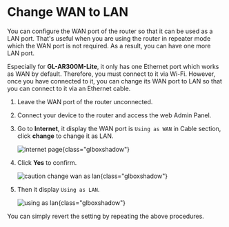 # Change WAN to LAN

You can configure the WAN port of the router so that it can be used as a LAN port. That's useful when you are using the router in repeater mode which the WAN port is not required. As a result, you can have one more LAN port.

Especially for **GL-AR300M-Lite**, it only has one Ethernet port which works as WAN by default. Therefore, you must connect to it via Wi-Fi. However, once you have connected to it, you can change its WAN port to LAN so that you can connect to it via an Ethernet cable.

1. Leave the WAN port of the router unconnected.
2. Connect your device to the router and access the web Admin Panel.
3. Go to **Internet**, it display the WAN port is `Using as WAN` in Cable section, click **change** to change it as LAN.

	![internet page](https://static.gl-inet.com/docs/en/3/tutorials/change_wan_to_lan/internet_page_gl-mt300n-v2.png){class="glboxshadow"}

4. Click **Yes** to confirm.

	![caution change wan as lan](https://static.gl-inet.com/docs/en/3/tutorials/change_wan_to_lan/caution_change_wan_as_lan.png){class="glboxshadow"}

5. Then it display `Using as LAN`.

	![using as lan](https://static.gl-inet.com/docs/en/3/tutorials/change_wan_to_lan/cable_using_as_lan.png){class="glboxshadow"}

You can simply revert the setting by repeating the above procedures.

